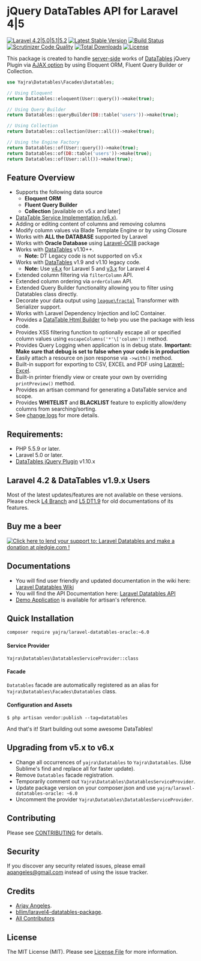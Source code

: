 # jQuery DataTables API for Laravel 4|5

[![Laravel 4.2|5.0|5.1|5.2](https://img.shields.io/badge/Laravel-4.2|5.0|5.1|5.2-orange.svg)](http://laravel.com)
[![Latest Stable Version](https://poser.pugx.org/yajra/laravel-datatables-oracle/v/stable)](https://packagist.org/packages/yajra/laravel-datatables-oracle)
[![Build Status](https://travis-ci.org/yajra/laravel-datatables.svg?branch=master)](https://travis-ci.org/yajra/laravel-datatables)
[![Scrutinizer Code Quality](https://scrutinizer-ci.com/g/yajra/laravel-datatables/badges/quality-score.png?b=master)](https://scrutinizer-ci.com/g/yajra/laravel-datatables/?branch=master)
[![Total Downloads](https://poser.pugx.org/yajra/laravel-datatables-oracle/downloads)](https://packagist.org/packages/yajra/laravel-datatables-oracle)
[![License](https://poser.pugx.org/yajra/laravel-datatables-oracle/license)](https://packagist.org/packages/yajra/laravel-datatables-oracle)

This package is created to handle [server-side](https://www.datatables.net/manual/server-side) works of [DataTables](http://datatables.net) jQuery Plugin via [AJAX option](https://datatables.net/reference/option/ajax) by using Eloquent ORM, Fluent Query Builder or Collection.

```php
use Yajra\Datatables\Facades\Datatables;

// Using Eloquent
return Datatables::eloquent(User::query())->make(true);

// Using Query Builder
return Datatables::queryBuilder(DB::table('users'))->make(true);

// Using Collection
return Datatables::collection(User::all())->make(true);

// Using the Engine Factory
return Datatables::of(User::query())->make(true);
return Datatables::of(DB::table('users'))->make(true);
return Datatables::of(User::all())->make(true);
```

## Feature Overview
- Supports the following data source
    - **Eloquent ORM**
    - **Fluent Query Builder**
    - **Collection** [available on v5.x and later]
- [DataTable Service Implementation (v6.x)](https://github.com/yajra/laravel-datatables/blob/6.0/CHANGELOG.md#v600---datatable-service-implementation). 
- Adding or editing content of columns and removing columns
- Modify column values via Blade Template Engine or by using Closure
- Works with **ALL the DATABASE** supported by Laravel
- Works with **Oracle Database** using [Laravel-OCI8](https://github.com/yajra/laravel-oci8) package
- Works with [DataTables](http://datatables.net) v1.10++.
    - **Note:** DT Legacy code is not supported on v5.x
- Works with [DataTables](http://datatables.net) v1.9 and v1.10 legacy code.
    - **Note:** Use [v4.x](https://github.com/yajra/laravel-datatables-oracle/tree/v4.3.2) for Laravel 5 and [v3.x](https://github.com/yajra/laravel-datatables-oracle/tree/L4) for Laravel 4
- Extended column filtering via `filterColumn` API.
- Extended column ordering via `orderColumn` API.
- Extended Query Builder functionality allowing you to filter using Datatables class directly.
- Decorate your data output using [`league\fractal`](https://github.com/thephpleague/fractal) Transformer with Serializer support.
- Works with Laravel Dependency Injection and IoC Container.
- Provides a [DataTable Html Builder](http://datatables.yajrabox.com/html) to help you use the package with less code.
- Provides XSS filtering function to optionally escape all or specified column values using `escapeColumns('*'\['column'])` method.
- Provides Query Logging when application is in debug state. 
    **Important: Make sure that debug is set to false when your code is in production**
- Easily attach a resource on json response via `->with()` method.
- Built-in support for exporting to CSV, EXCEL and PDF using [Laravel-Excel](https://github.com/Maatwebsite/Laravel-Excel).
- Built-in printer friendly view or create your own by overriding `printPreview()` method.
- Provides an artisan command for generating a DataTable service and scope.
- Provides **WHITELIST** and **BLACKLIST** feature to explicitly allow/deny columns from searching/sorting. 
- See [change logs](https://github.com/yajra/laravel-datatables/blob/6.0/CHANGELOG.md) for more details.
    
## Requirements:
- PHP 5.5.9 or later.
- Laravel 5.0 or later.
- [DataTables jQuery Plugin](http://datatables.net/) v1.10.x

## Laravel 4.2 & DataTables v1.9.x Users
Most of the latest updates/features are not available on these versions. Please check [L4 Branch](https://github.com/yajra/laravel-datatables/tree/L4) and [L5 DT1.9](https://github.com/yajra/laravel-datatables/tree/L5-DT1.9) for old documentations of its features.

## Buy me a beer
<a href='https://pledgie.com/campaigns/29515'><img alt='Click here to lend your support to: Laravel Datatables and make a donation at pledgie.com !' src='https://pledgie.com/campaigns/29515.png?skin_name=chrome' border='0' ></a>

## Documentations
- You will find user friendly and updated documentation in the wiki here: [Laravel Datatables Wiki](https://github.com/yajra/laravel-datatables/wiki)
- You will find the API Documentation here: [Laravel Datatables API](http://yajra.github.io/laravel-datatables/api/)
- [Demo Application](http://datatables.yajrabox.com) is available for artisan's reference.

## Quick Installation
`composer require yajra/laravel-datatables-oracle:~6.0`

#### Service Provider
`Yajra\Datatables\DatatablesServiceProvider::class`

#### Facade
`Datatables` facade are automatically registered as an alias for `Yajra\Datatables\Facades\Datatables` class. 

#### Configuration and Assets
`$ php artisan vendor:publish --tag=datatables`

And that's it! Start building out some awesome DataTables!

## Upgrading from v5.x to v6.x
  - Change all occurrences of `yajra\Datatables` to `Yajra\Datatables`. (Use Sublime's find and replace all for faster update). 
  - Remove `Datatables` facade registration.
  - Temporarily comment out `Yajra\Datatables\DatatablesServiceProvider`.
  - Update package version on your composer.json and use `yajra/laravel-datatables-oracle: ~6.0`
  - Uncomment the provider `Yajra\Datatables\DatatablesServiceProvider`. 

## Contributing

Please see [CONTRIBUTING](https://github.com/yajra/laravel-datatables/blob/master/.github/CONTRIBUTING.md) for details.

## Security

If you discover any security related issues, please email [aqangeles@gmail.com](mailto:aqangeles@gmail.com) instead of using the issue tracker.

## Credits

- [Arjay Angeles](https://github.com/yajra).
- [bllim/laravel4-datatables-package](https://github.com/bllim/laravel4-datatables-package).
- [All Contributors](https://github.com/yajra/laravel-datatables/graphs/contributors)

## License

The MIT License (MIT). Please see [License File](https://github.com/yajra/laravel-datatables/blob/master/LICENSE.md) for more information.
